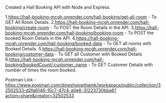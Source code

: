 Created a Hall Booking API with Node and Express.

1.https://hall-booking-mcgh.onrender.com/hall-booking/get-all-room - To GET All Room Details.
2.https://hall-booking-mcgh.onrender.com/hall-booking/create-room - To POST the Room Details in the API.
3.https://hall-booking-mcgh.onrender.com/hall-booking/booking-room - To POST the booked Room Details in the API.
4.https://hall-booking-mcgh.onrender.com/hall-booking/booked-data - To GET all rooms with Booked Details.
5.https://hall-booking-mcgh.onrender.com/hall-booking/customer-data - To GET all Customer with Booked Details
6.https://hall-booking-mcgh.onrender.com/hall-booking/bookedCount/:customer_name - To GET Customer Details with number of times the room booked.

Postman Link - https://www.postman.com/dineshgowthamk/workspace/public/collection/32502533-d2fa6146-15c7-47c4-a0e6-31223730bba6?action=share&creator=32502533